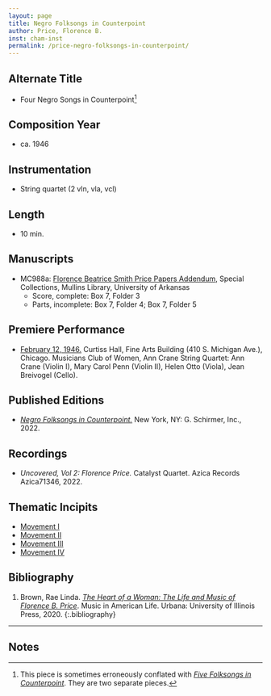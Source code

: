 ```yaml
---
layout: page
title: Negro Folksongs in Counterpoint
author: Price, Florence B.
inst: cham-inst
permalink: /price-negro-folksongs-in-counterpoint/
---
```


## Alternate Title
- Four Negro Songs in Counterpoint[^fn1]

## Composition Year
- ca. 1946

## Instrumentation
- String quartet (2 vln, vla, vcl)

## Length
- 10 min.

## Manuscripts
- MC988a: <a href="https://uark.as.atlas-sys.com/repositories/2/resources/1522" target="_blank">Florence Beatrice Smith Price Papers Addendum</a>, Special Collections, Mullins Library, University of Arkansas
    * Score, complete: Box 7, Folder 3
    * Parts, incomplete: Box 7, Folder 4; Box 7, Folder 5

## Premiere Performance
- <a href="https://digitalcollections.uark.edu/digital/collection/p17212coll3/id/25/" target="_blank">February 12, 1946.</a> Curtiss Hall, Fine Arts Building (410 S. Michigan Ave.), Chicago. Musicians Club of Women, Ann Crane String Quartet: Ann Crane (Violin I), Mary Carol Penn (Violin II), Helen Otto (Viola), Jean Breivogel (Cello).

## Published Editions
- <a href="https://www.wisemusicclassical.com/work/62723/Negro-Folk-Songs-in-Counterpoint/" target="_blank">*Negro Folksongs in Counterpoint.*</a> New York, NY: G. Schirmer, Inc., 2022.

## Recordings
- *Uncovered, Vol 2: Florence Price.* Catalyst Quartet. Azica Records Azica71346, 2022.

## Thematic Incipits
- [Movement I](/price-negro-folksongs-in-counterpoint/mvt1)
- [Movement II](/price-negro-folksongs-in-counterpoint/mvt2)
- [Movement III](/price-negro-folksongs-in-counterpoint/mvt3)
- [Movement IV](/price-negro-folksongs-in-counterpoint/mvt4)

## Bibliography
1. Brown, Rae Linda. <a href="https://www.worldcat.org/title/1122800180" target="_blank">*The Heart of a Woman: The Life and Music of Florence B. Price*</a>. Music in American Life. Urbana: University of Illinois Press, 2020.
{:.bibliography}

---

## Notes
[^fn1]: This piece is sometimes erroneously conflated with [*Five Folksongs in Counterpoint*](https://dwshadle.github.io/florence-price-catalog/price-five-folksongs-in-counterpoint/). They are two separate pieces.
